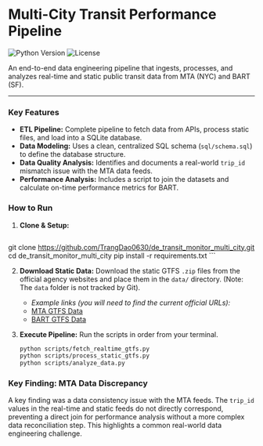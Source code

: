 # Multi-City Transit Performance Pipeline

![Python Version](https://img.shields.io/badge/python-3.12-blue.svg)
![License](https://img.shields.io/badge/license-MIT-green.svg)

An end-to-end data engineering pipeline that ingests, processes, and analyzes real-time and static public transit data from MTA (NYC) and BART (SF).

---

### Key Features
- **ETL Pipeline:** Complete pipeline to fetch data from APIs, process static files, and load into a SQLite database.
- **Data Modeling:** Uses a clean, centralized SQL schema (`sql/schema.sql`) to define the database structure.
- **Data Quality Analysis:** Identifies and documents a real-world `trip_id` mismatch issue with the MTA data feeds.
- **Performance Analysis:** Includes a script to join the datasets and calculate on-time performance metrics for BART.

### How to Run

1.  **Clone & Setup:**
    ```bash
   git clone https://github.com/TrangDao0630/de_transit_monitor_multi_city.git
    cd de_transit_monitor_multi_city
    pip install -r requirements.txt
    ```

2.  **Download Static Data:**
    Download the static GTFS `.zip` files from the official agency websites and place them in the `data/` directory. (Note: The `data` folder is not tracked by Git).
    * *Example links (you will need to find the current official URLs):*
    * [MTA GTFS Data](https://new.mta.info/developers)
    * [BART GTFS Data](https://www.bart.gov/schedules/developers/gtfs)

3.  **Execute Pipeline:**
    Run the scripts in order from your terminal.
    ```bash
    python scripts/fetch_realtime_gtfs.py
    python scripts/process_static_gtfs.py
    python scripts/analyze_data.py
    ```

### Key Finding: MTA Data Discrepancy

A key finding was a data consistency issue with the MTA feeds. The `trip_id` values in the real-time and static feeds do not directly correspond, preventing a direct join for performance analysis without a more complex data reconciliation step. This highlights a common real-world data engineering challenge.

